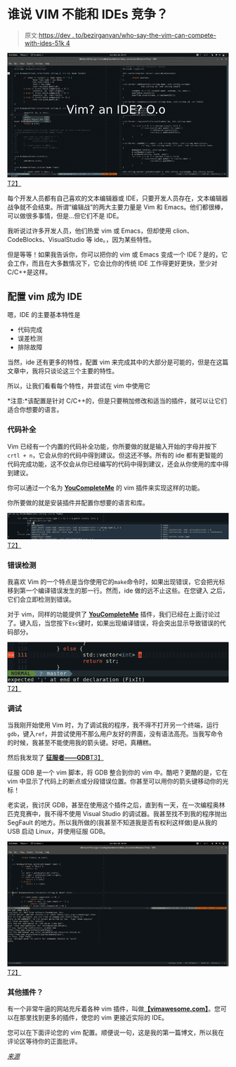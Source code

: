 # 谁说 VIM 不能和 IDEs 竞争？

> 原文:[https://dev . to/bezirganyan/who-say-the-vim-can-compete-with-ides-51k 4](https://dev.to/bezirganyan/who-said-that-vim-cannot-compete-with-ides-51k4)

[![main](img/7bde29cb55a45da19951c24300b59249.png)T2】](https://res.cloudinary.com/practicaldev/image/fetch/s--iiTOvsXg--/c_limit%2Cf_auto%2Cfl_progressive%2Cq_auto%2Cw_880/https://bezirganyan.github.io/img/2017/12/vim_main.jpg)

每个开发人员都有自己喜欢的文本编辑器或 IDE，只要开发人员存在，文本编辑器战争就不会结束。所谓“编辑战”的两大主要力量是 Vim 和 Emacs。他们都很棒，可以做很多事情，但是...但它们不是 IDE。

我听说过许多开发人员，他们热爱 vim 或 Emacs，但却使用 clion、CodeBlocks、VisualStudio 等 ide。，因为某些特性。

但是等等！如果我告诉你，你可以把你的 vim 或 Emacs 变成一个 IDE？是的，它会工作，而且在大多数情况下，它会比你的传统 IDE 工作得更好更快，至少对 C/C++是这样。

## 配置 vim 成为 IDE

嗯，IDE 的主要基本特性是

*   代码完成
*   误差检测
*   排除故障

当然，ide 还有更多的特性，配置 vim 来完成其中的大部分是可能的，但是在这篇文章中，我将只谈论这三个主要的特性。

所以，让我们看看每个特性，并尝试在 vim 中使用它

*注意:*该配置是针对 C/C++的，但是只要稍加修改和适当的插件，就可以让它们适合你想要的语言。

### 代码补全

Vim 已经有一个内置的代码补全功能，你所要做的就是输入开始的字母并按下`crtl + n`，它会从你的代码中得到建议。但这还不够。所有的 ide 都有更智能的代码完成功能，这不仅会从你已经编写的代码中得到建议，还会从你使用的库中得到建议。

你可以通过一个名为 [**YouCompleteMe**](https://valloric.github.io/YouCompleteMe/) 的 vim 插件来实现这样的功能。

你所要做的就是安装插件并配置你想要的语言和库。

[![Vim code completion](img/b6e39e0b38d22805fae6e4a8ce04387f.png)T2】](https://res.cloudinary.com/practicaldev/image/fetch/s--ZP57z_4b--/c_limit%2Cf_auto%2Cfl_progressive%2Cq_auto%2Cw_880/https://bezirganyan.github.io/img/2017/12/vim_code_completion.png)

### 错误检测

我喜欢 Vim 的一个特点是当你使用它的`make`命令时，如果出现错误，它会把光标移到第一个编译错误发生的那一行。然而，ide 做的远不止这些。在您键入
之后，它们会立即检测到错误。

对于 vim，同样的功能提供了 [**YouCompleteMe**](https://valloric.github.io/YouCompleteMe/) 插件，我们已经在上面讨论过了。键入后，当您按下`Esc`键时，如果出现编译错误，将会突出显示导致错误的代码部分。

[![Vim error](img/9db935b649b242fb7c29bfc31736dbde.png)T2】](https://res.cloudinary.com/practicaldev/image/fetch/s--kcs2nUaU--/c_limit%2Cf_auto%2Cfl_progressive%2Cq_auto%2Cw_880/https://bezirganyan.github.io/img/2017/12/vim_error.png)

### 调试

当我刚开始使用 Vim 时，为了调试我的程序，我不得不打开另一个终端，运行`gdb`，键入`ref`，并尝试使用不那么用户友好的界面，没有语法高亮。当我写命令的时候，我甚至不能使用我的箭头键。好吧，真糟糕。

然后我发现了 [**征服者——GDB**T3】](https://github.com/vim-scripts/Conque-GDB)

征服 GDB 是一个 vim 脚本，将 GDB 整合到你的 vim 中。酷吧？更酷的是，它在 vim 中显示了代码上的断点或分段错误位置。你甚至可以用你的箭头键移动你的光标！

老实说，我讨厌 GDB，甚至在使用这个插件之后，直到有一天，在一次编程奥林匹克竞赛中，我不得不使用 Visual Studio 的调试器。我甚至找不到我的程序抛出 SegFault 的地方。所以我所做的(我甚至不知道我是否有权利这样做)是从我的 USB 启动 Linux，并使用征服 GDB。

[![Vim gdb](img/0710a3324344357f615ea410112e659d.png)T2】](https://res.cloudinary.com/practicaldev/image/fetch/s--vccV2DT6--/c_limit%2Cf_auto%2Cfl_progressive%2Cq_auto%2Cw_880/https://bezirganyan.github.io/img/2017/12/vim_gdb.png)

### 其他插件？

有一个非常牛逼的网站充斥着各种 vim 插件，叫做[**【vimawesome.com】**](//vimawesome.com)。您可以在那里找到更多的插件，使您的 vim 更接近实际的 IDE。

您可以在下面评论您的 vim 配置。顺便说一句，这是我的第一篇博文，所以我在评论区等待你的正面批评。

[*来源*](https://bezirganyan.github.io/blog/vim_ide/)